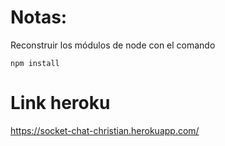 # Notas:

Reconstruir los módulos de node con el comando

```
npm install
```

# Link heroku

https://socket-chat-christian.herokuapp.com/
